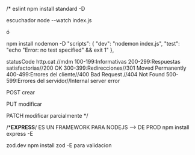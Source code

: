 
/*
eslint
npm install standard -D

escuchador
node --watch index.js

ó

npm install nodemon -D
"scripts": {
    "dev": "nodemon index.js",
    "test": "echo \"Error: no test specified\" && exit 1"
  },

statusCode
http.cat //mdm
100-199:Informativas
200-299:Respuestas satisfactorias//200 OK
300-399:Redirecciones//301 Moved Permanently
400-499:Errores del cliente//400 Bad Request //404 Not Found
500-599:Errores del servidor//Internal server error


POST
crear

PUT
modificar

PATCH
modificar parcialmente
*/

/***EXPRESS**/
ES UN FRAMEWORK PARA NODEJS --> DE PROD
npm install express -E 


zod.dev 
npm install zod -E
para validacion

